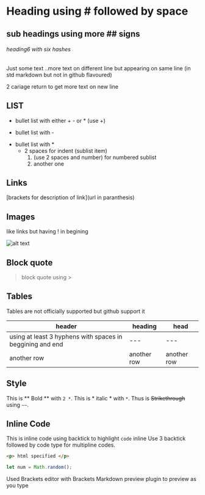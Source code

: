 # Heading using # followed by space
## sub headings using more ## signs
###### heading6 with six hashes
Just some text
..more text on different line but appearing on same line (in std markdown but not in github flavoured)

2 cariage return to get more text on new line

## LIST
+ bullet list with either + - or * (use +)
- bullet list with -
* bullet list with *
  - 2 spaces for indent (sublist item)
    1. (use 2 spaces and number) for numbered sublist
    2. another one
    
## Links
[brackets for description of link](url in paranthesis)

## Images
like links but having ! in begining

![alt text](http://picsum.photos/200/200)

## Block quote
> block quote using >

## Tables
Tables are not officially supported but github support it

| header | heading | head |
| --- | --- | --- |
| using at least 3 hyphens with spaces in beggining and end | --- | --- |
| another row | another row | another row |

## Style
This is ** Bold ** with `2 *`.
This is * italic * with `*`.
Thus is ~~Strikethrough~~ using `~~`.


## Inline Code

This is inline code using backtick to highlight `code` inline
Use 3 backtick followed by code type for multipline codes.

```html
<p> html specified </p>
```
```javascript
let num = Math.random();
```


Used Brackets editor with Brackets Markdown preview plugin to preview as you type
